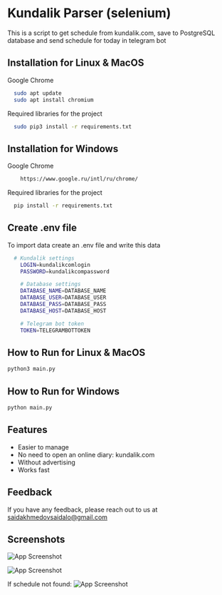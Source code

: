 
# Kundalik Parser (selenium)

This is a script to get schedule from kundalik.com, save to PostgreSQL database and send schedule for today in telegram bot


## Installation for Linux & MacOS

Google Chrome

```bash
  sudo apt update
  sudo apt install chromium
```

Required libraries for the project

```bash
  sudo pip3 install -r requirements.txt
```    

## Installation for Windows

Google Chrome

```bash
    https://www.google.ru/intl/ru/chrome/
```

Required libraries for the project

```bash
  pip install -r requirements.txt
```    
## Create .env file

To import data create an .env file and write this data

```bash
  # Kundalik settings
    LOGIN=kundalikcomlogin
    PASSWORD=kundalikcompassword

    # Database settings
    DATABASE_NAME=DATABASE_NAME
    DATABASE_USER=DATABASE_USER
    DATABASE_PASS=DATABASE_PASS
    DATABASE_HOST=DATABASE_HOST

    # Telegram bot token
    TOKEN=TELEGRAMBOTTOKEN
```
## How to Run for Linux & MacOS

```bash
python3 main.py
```

## How to Run for Windows

```bash
python main.py
```


## Features

- Easier to manage
- No need to open an online diary: kundalik.com
- Without advertising
- Works fast


## Feedback

If you have any feedback, please reach out to us at saidakhmedovsaidalo@gmail.com


## Screenshots

![App Screenshot](https://imgur.com/pGD0PN6.png)

![App Screenshot](https://imgur.com/WbbViHY.png)

If schedule not found: 
![App Screenshot](https://imgur.com/sqD7U2D.png)

